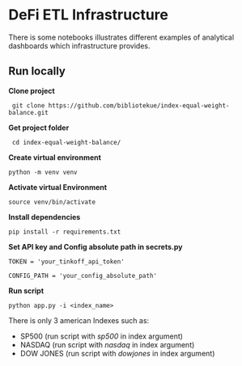 # DeFi ETL Infrastructure
There is some notebooks illustrates different examples of analytical dashboards which infrastructure provides.

## Run locally

**Clone project**
    
     git clone https://github.com/bibliotekue/index-equal-weight-balance.git

**Get project folder**
    
     cd index-equal-weight-balance/
    
**Create virtual environment**

    python -m venv venv
    
**Activate virtual Environment**

    source venv/bin/activate
    
**Install dependencies**

    pip install -r requirements.txt

**Set API key and Config absolute path in secrets.py**

    TOKEN = 'your_tinkoff_api_token'
    
    CONFIG_PATH = 'your_config_absolute_path'
    
**Run script**

    python app.py -i <index_name>

There is only 3 american Indexes such as:
- SP500 (run script with _sp500_ in index argument)
- NASDAQ (run script with _nasdaq_ in index argument)
- DOW JONES (run script with _dowjones_ in index argument)
